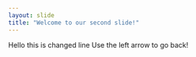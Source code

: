 ```yaml
---
layout: slide
title: "Welcome to our second slide!"
---
```

Hello this is changed line
Use the left arrow to go back!
